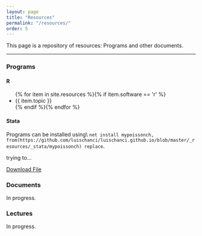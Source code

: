 ```yaml
---
layout: page
title: "Resources"
permalink: "/resources/"
order: 5
---
```


This page is a repository of resources: Programs and other documents.

-----
### Programs

#### R
<!--- (Estoy trabajando en esta parte: crear lin similar a publicaciones... postear contenido de clases) -->

<div id="resources">
<ul class="ul-resources">
  {% for item in site.resources %}{% if item.software == 'r' %}
    <li>
    {{ item.topic }}
    </li>
  {% endif %}{% endfor %}
</ul>
</div>


#### Stata
Programs can be installed using\\
 `net install mypoissonch, from(https://github.com/luischanci/luischanci.github.io/blob/master/_resources/_stata/mypoissonch) replace`.

trying to...

<a href="https://github.com/luischanci/luischanci.github.io/blob/master/_resources/_stata/mypoissonch.ado">Download File</a>


### Documents

In progress.

### Lectures

In progress.
